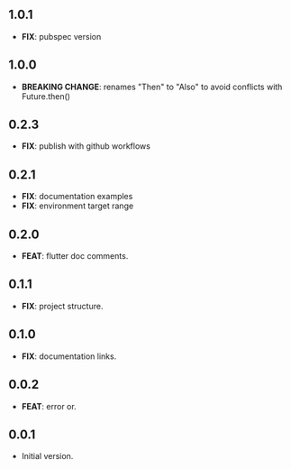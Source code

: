 ## 1.0.1

- **FIX**: pubspec version

## 1.0.0

- **BREAKING CHANGE**: renames "Then" to "Also" to avoid conflicts with Future.then()

## 0.2.3

- **FIX**: publish with github workflows

## 0.2.1

- **FIX**: documentation examples
- **FIX**: environment target range

## 0.2.0

- **FEAT**: flutter doc comments.

## 0.1.1

- **FIX**: project structure.

## 0.1.0

- **FIX**: documentation links.

## 0.0.2

- **FEAT**: error or.

## 0.0.1

- Initial version.
